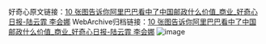 好奇心原文链接：[10 张图告诉你阿里巴巴看中了中国邮政什么价值_商业_好奇心日报-陆云霏 李会娜](https://www.qdaily.com/articles/1146.html)
WebArchive归档链接：[10 张图告诉你阿里巴巴看中了中国邮政什么价值_商业_好奇心日报-陆云霏 李会娜](http://web.archive.org/web/20161018045601/http://www.qdaily.com:80/articles/1146.html)
![image](http://ww3.sinaimg.cn/large/007d5XDply1g3v4cgvr7aj30u06jrkjl)